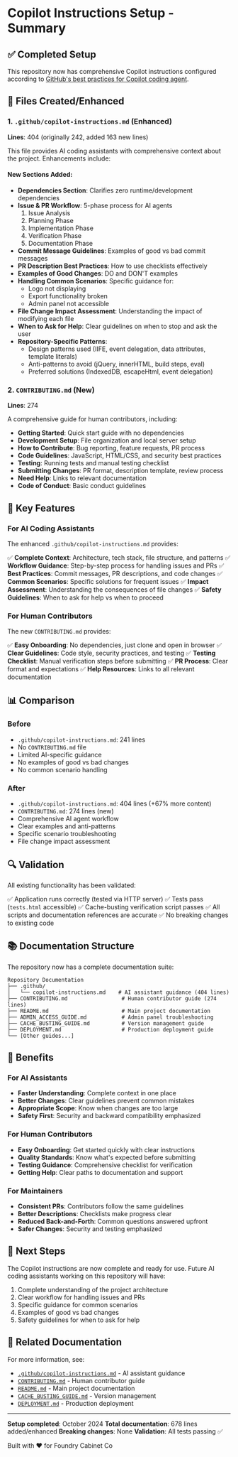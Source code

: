 # Copilot Instructions Setup - Summary

## ✅ Completed Setup

This repository now has comprehensive Copilot instructions configured according to [GitHub's best practices for Copilot coding agent](https://gh.io/copilot-coding-agent-tips).

## 📁 Files Created/Enhanced

### 1. `.github/copilot-instructions.md` (Enhanced)
**Lines**: 404 (originally 242, added 163 new lines)

This file provides AI coding assistants with comprehensive context about the project. Enhancements include:

#### New Sections Added:
- **Dependencies Section**: Clarifies zero runtime/development dependencies
- **Issue & PR Workflow**: 5-phase process for AI agents
  1. Issue Analysis
  2. Planning Phase
  3. Implementation Phase
  4. Verification Phase
  5. Documentation Phase
- **Commit Message Guidelines**: Examples of good vs bad commit messages
- **PR Description Best Practices**: How to use checklists effectively
- **Examples of Good Changes**: DO and DON'T examples
- **Handling Common Scenarios**: Specific guidance for:
  - Logo not displaying
  - Export functionality broken
  - Admin panel not accessible
- **File Change Impact Assessment**: Understanding the impact of modifying each file
- **When to Ask for Help**: Clear guidelines on when to stop and ask the user
- **Repository-Specific Patterns**:
  - Design patterns used (IIFE, event delegation, data attributes, template literals)
  - Anti-patterns to avoid (jQuery, innerHTML, build steps, eval)
  - Preferred solutions (IndexedDB, escapeHtml, event delegation)

### 2. `CONTRIBUTING.md` (New)
**Lines**: 274

A comprehensive guide for human contributors, including:

- **Getting Started**: Quick start guide with no dependencies
- **Development Setup**: File organization and local server setup
- **How to Contribute**: Bug reporting, feature requests, PR process
- **Code Guidelines**: JavaScript, HTML/CSS, and security best practices
- **Testing**: Running tests and manual testing checklist
- **Submitting Changes**: PR format, description template, review process
- **Need Help**: Links to relevant documentation
- **Code of Conduct**: Basic conduct guidelines

## 🎯 Key Features

### For AI Coding Assistants

The enhanced `.github/copilot-instructions.md` provides:

✅ **Complete Context**: Architecture, tech stack, file structure, and patterns
✅ **Workflow Guidance**: Step-by-step process for handling issues and PRs
✅ **Best Practices**: Commit messages, PR descriptions, and code changes
✅ **Common Scenarios**: Specific solutions for frequent issues
✅ **Impact Assessment**: Understanding the consequences of file changes
✅ **Safety Guidelines**: When to ask for help vs when to proceed

### For Human Contributors

The new `CONTRIBUTING.md` provides:

✅ **Easy Onboarding**: No dependencies, just clone and open in browser
✅ **Clear Guidelines**: Code style, security practices, and testing
✅ **Testing Checklist**: Manual verification steps before submitting
✅ **PR Process**: Clear format and expectations
✅ **Help Resources**: Links to all relevant documentation

## 📊 Comparison

### Before
- `.github/copilot-instructions.md`: 241 lines
- No `CONTRIBUTING.md` file
- Limited AI-specific guidance
- No examples of good vs bad changes
- No common scenario handling

### After
- `.github/copilot-instructions.md`: 404 lines (+67% more content)
- `CONTRIBUTING.md`: 274 lines (new)
- Comprehensive AI agent workflow
- Clear examples and anti-patterns
- Specific scenario troubleshooting
- File change impact assessment

## 🔍 Validation

All existing functionality has been validated:

✅ Application runs correctly (tested via HTTP server)
✅ Tests pass (`tests.html` accessible)
✅ Cache-busting verification script passes
✅ All scripts and documentation references are accurate
✅ No breaking changes to existing code

## 📚 Documentation Structure

The repository now has a complete documentation suite:

```
Repository Documentation
├── .github/
│   └── copilot-instructions.md    # AI assistant guidance (404 lines)
├── CONTRIBUTING.md                 # Human contributor guide (274 lines)
├── README.md                       # Main project documentation
├── ADMIN_ACCESS_GUIDE.md           # Admin panel troubleshooting
├── CACHE_BUSTING_GUIDE.md          # Version management guide
├── DEPLOYMENT.md                   # Production deployment guide
└── [Other guides...]
```

## 🎯 Benefits

### For AI Assistants
- **Faster Understanding**: Complete context in one place
- **Better Changes**: Clear guidelines prevent common mistakes
- **Appropriate Scope**: Know when changes are too large
- **Safety First**: Security and backward compatibility emphasized

### For Human Contributors
- **Easy Onboarding**: Get started quickly with clear instructions
- **Quality Standards**: Know what's expected before submitting
- **Testing Guidance**: Comprehensive checklist for verification
- **Getting Help**: Clear paths to documentation and support

### For Maintainers
- **Consistent PRs**: Contributors follow the same guidelines
- **Better Descriptions**: Checklists make progress clear
- **Reduced Back-and-Forth**: Common questions answered upfront
- **Safer Changes**: Security and testing emphasized

## 🚀 Next Steps

The Copilot instructions are now complete and ready for use. Future AI coding assistants working on this repository will have:

1. Complete understanding of the project architecture
2. Clear workflow for handling issues and PRs
3. Specific guidance for common scenarios
4. Examples of good vs bad changes
5. Safety guidelines for when to ask for help

## 📝 Related Documentation

For more information, see:

- [`.github/copilot-instructions.md`](./.github/copilot-instructions.md) - AI assistant guidance
- [`CONTRIBUTING.md`](./CONTRIBUTING.md) - Human contributor guide
- [`README.md`](./README.md) - Main project documentation
- [`CACHE_BUSTING_GUIDE.md`](./CACHE_BUSTING_GUIDE.md) - Version management
- [`DEPLOYMENT.md`](./DEPLOYMENT.md) - Production deployment

---

**Setup completed**: October 2024
**Total documentation**: 678 lines added/enhanced
**Breaking changes**: None
**Validation**: All tests passing ✅

Built with ❤️ for Foundry Cabinet Co
